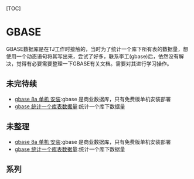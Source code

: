 [TOC]

# GBASE

​	GBASE数据库是在TJ工作时接触的，当时为了统计一个库下所有表的数据量，想使用一个动态语句将其写出来，尝试了好多，联系李工(gbase)后，依然没有解决，觉得有必要需要整理一下GBASE有关文档。需要对其进行学习操作。



## 未完待续

- [gbase 8a 单机 安装](../20180825/gbase_8a_single_install.md):gbase 是商业数据库，只有免费版单机安装部署
- [gbase 统计一个库表数据量](gbase_库_统计表数据量.md):统计一个库下数据量



## 未整理

- [gbase 8a 单机 安装](../20180825/gbase_8a_single_install.md):gbase 是商业数据库，只有免费版单机安装部署
- [gbase 统计一个库表数据量](gbase_库_统计表数据量.md):统计一个库下数据量



## 系列

